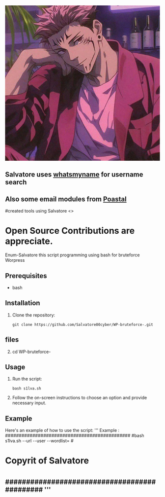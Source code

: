 ![Logo](slv.jpg)
## Salvatore uses [whatsmyname](https://salvatore00cyber.github.io/Salvatoremprocco/) for username search
## Also some email modules from [Poastal](https://github.com/Salvatore00cyber/Internet.git)

#created tools using Salvatore <>
# Open Source Contributions are appreciate.
Enum-Salvatore this script programming using bash for bruteforce Worpress
## Prerequisites

- bash

## Installation

1. Clone the repository:

    ```
    git clone https://github.com/Salvatore00cyber/WP-bruteforce-.git
    ```
## files

2. cd WP-bruteforce-

## Usage

1. Run the script:

    ```
    bash s1lva.sh
    ```

2. Follow the on-screen instructions to choose an option and provide necessary input.

## Example

Here's an example of how to use the script:
'''
Example :
##############################################
#bash s1lva.sh --url  --user --wordlist=     #
#                                            #
#          Copyrit of Salvatore              #
#                                            #
#############################################
'''
---
